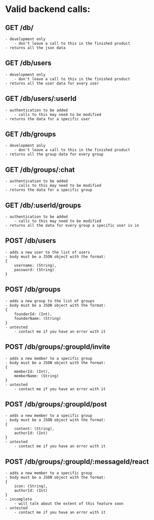 # Valid backend calls:

## GET /db/
    - development only
        - don't leave a call to this in the finished product
    - returns all the json data

## GET /db/users
    - development only
        - don't leave a call to this in the finished product
    - returns all the user data for every user

## GET /db/users/:userId
    - authentication to be added
        - calls to this may need to be modified
    - returns the data for a specific user

## GET /db/groups
    - development only
        - don't leave a call to this in the finished product
    - returns all the group data for every group

## GET /db/groups/:chat
    - authentication to be added
        - calls to this may need to be modified
    - returns the data for a specific group

## GET /db/:userId/groups
    - authentication to be added
        - calls to this may need to be modified
    - returns all the data for every group a specific user is in

## POST /db/users
    - adds a new user to the list of users
    - body must be a JSON object with the format:
    {
        username: (String),
        password: (String)
    }

## POST /db/groups
    - adds a new group to the list of groups
    - body must be a JSON object with the format:
    {
        founderId: (Int),
        founderName: (String)
    }
    - untested
        - contact me if you have an error with it

## POST /db/groups/:groupId/invite
    - adds a new member to a specific group
    - body must be a JSON object with the format:
    {
        memberId: (Int),
        memberName: (String)
    }
    - untested
        - contact me if you have an error with it

## POST /db/groups/:groupId/post
    - adds a new member to a specific group
    - body must be a JSON object with the format:
    {
        content: (String),
        authorId: (Int)
    }
    - untested
        - contact me if you have an error with it

## POST /db/groups/:groupId/:messageId/react
    - adds a new member to a specific group
    - body must be a JSON object with the format:
    {
        icon: (String),
        authorId: (Int)
    }
    - incomplete
        - will talk about the extent of this feature soon
    - untested
        - contact me if you have an error with it